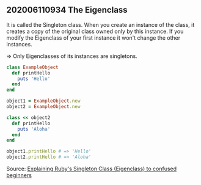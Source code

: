 ## 202006110934 The Eigenclass

It is called the Singleton class. When you create an instance of the class, it creates a copy of the original class owned only 
by this instance. If you modify the Eigenclass of your first instance it won't change the other instances.

=> Only Eigenclasses of its instances are singletons.

```ruby
class ExampleObject
  def printHello
    puts 'Hello'
  end
end

object1 = ExampleObject.new
object2 = ExampleObject.new

class << object2
  def printHello
    puts 'Aloha'
  end
end

object1.printHello # => 'Hello'
object2.printHello # => 'Aloha'
```

Source: [Explaining Ruby's Singleton Class (Eigenclass) to confused beginners](https://suchdevblog.com/lessons/ExplainingRubySingletonClass.html#if-you-re-using-class-methods-you-re-really-using-the-eigenclass)
